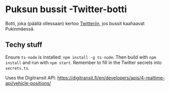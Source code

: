 # Puksun bussit -Twitter-botti

Botti, joka (päällä ollessaan) kertoo [Twitteriin](https://twitter.com/PuksunBussit), jos bussit kaahaavat Pukinmäessä.

## Techy stuff

Ensure `ts-node` is installed: `npm install -g ts-node`. Then build with `npm install` and run with `npm start`. Remember to fill in the Twitter secrets into `secrets.ts`.

Uses the Digitransit API: https://digitransit.fi/en/developers/apis/4-realtime-api/vehicle-positions/
